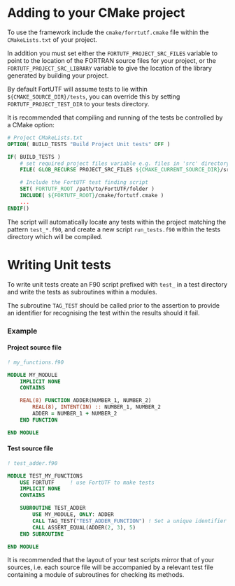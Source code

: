 # Adding to your CMake project
To use the framework include the `cmake/forrtutf.cmake` file within the `CMakeLists.txt` of your project.

In addition you must set either the `FORTUTF_PROJECT_SRC_FILES` variable to point to the location of the FORTRAN source files for your project, or the `FORTUTF_PROJECT_SRC_LIBRARY` variable to give the location of the library generated by building your project.

By default FortUTF will assume tests to lie within `${CMAKE_SOURCE_DIR}/tests`, you can override this by setting `FORTUTF_PROJECT_TEST_DIR` to your tests directory.

It is recommended that compiling and running of the tests be controlled by a CMake option:

```cmake
# Project CMakeLists.txt
OPTION( BUILD_TESTS "Build Project Unit tests" OFF )

IF( BUILD_TESTS )
    # set required project files variable e.g. files in 'src' directory within the project directory
    FILE( GLOB_RECURSE PROJECT_SRC_FILES ${CMAKE_CURRENT_SOURCE_DIR}/src/*.f90 )

    # Include the FortUTF test finding script
    SET( FORTUTF_ROOT /path/to/FortUTF/folder )
    INCLUDE( ${FORTUTF_ROOT}/cmake/fortutf.cmake )
    ...
ENDIF()
```
The script will automatically locate any tests within the project matching the pattern `test_*.f90`, and create a new script `run_tests.f90` within the tests directory which will be compiled.

# Writing Unit tests
To write unit tests create an F90 script prefixed with `test_` in a test directory and write the tests as subroutines within a modules.

The subroutine `TAG_TEST` should be called prior to the assertion to provide an identifier for recognising the test within the results should it fail.

### Example

#### Project source file
```fortran
! my_functions.f90

MODULE MY_MODULE
    IMPLICIT NONE
    CONTAINS

    REAL(8) FUNCTION ADDER(NUMBER_1, NUMBER_2)
        REAL(8), INTENT(IN) :: NUMBER_1, NUMBER_2
        ADDER = NUMBER_1 + NUMBER_2
    END FUNCTION

END MODULE
```

#### Test source file
```fortran
! test_adder.f90

MODULE TEST_MY_FUNCTIONS
    USE FORTUTF     ! use FortUTF to make tests
    IMPLICIT NONE
    CONTAINS

    SUBROUTINE TEST_ADDER
        USE MY_MODULE, ONLY: ADDER
        CALL TAG_TEST("TEST_ADDER_FUNCTION") ! Set a unique identifier to recognise this test
        CALL ASSERT_EQUAL(ADDER(2, 3), 5)
    END SUBROUTINE

END MODULE
```

It is recommended that the layout of your test scripts mirror that of your sources, i.e. each source file will be accompanied by a relevant test file containing a module of subroutines for checking its methods.
